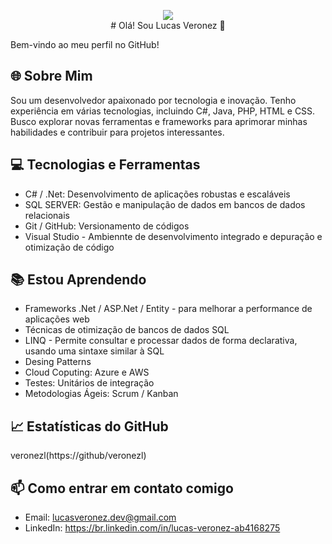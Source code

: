 <p align="center"><img src="https://encrypted-tbn0.gstatic.com/images?q=tbn:ANd9GcTr8cqrAznnF8SPJ53AkNak02niyyCY0gtUOg&s"><br>
# Olá! Sou Lucas Veronez 👋

Bem-vindo ao meu perfil no GitHub!

## 🌐 Sobre Mim
Sou um desenvolvedor apaixonado por tecnologia e inovação. Tenho experiência em várias tecnologias, incluindo C#, Java, PHP, HTML e CSS. Busco explorar novas ferramentas e frameworks para aprimorar minhas habilidades e contribuir para projetos interessantes.

## 💻 Tecnologias e Ferramentas
- C# / .Net: Desenvolvimento de aplicações robustas e escaláveis
- SQL SERVER: Gestão e manipulação de dados em bancos de dados relacionais
- Git / GitHub: Versionamento de códigos
- Visual Studio - Ambiennte de desenvolvimento integrado e depuração e otimização de código

## 📚 Estou Aprendendo
- Frameworks .Net / ASP.Net / Entity -  para melhorar a performance de aplicações web
- Técnicas de otimização de bancos de dados SQL
- LINQ - Permite consultar e processar dados de forma declarativa, usando uma sintaxe similar à SQL
- Desing Patterns
- Cloud Coputing: Azure e AWS
- Testes: Unitários de integração
- Metodologias Ágeis: Scrum / Kanban

## 📈 Estatísticas do GitHub
veronezl(https://github/veronezl)

## 📫 Como entrar em contato comigo
- Email: lucasveronez.dev@gmail.com
- LinkedIn: https://br.linkedin.com/in/lucas-veronez-ab4168275

